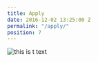 ```yaml
---
title: Apply
date: 2016-12-02 13:25:00 Z
permalink: "/apply/"
position: 7
---
```


![this is t text](/uploads/blueprint.jpg)
